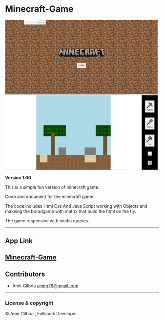 # Minecraft-Game
<img src="assets/screen-shots/home-page.png" width="500">
<img src="assets/screen-shots/game-page.png" width="500">

**Version 1.00**

This is a simple fun version of minecraft game.

Code and document for the minecraft game.

The code includes Html Css And Java Script
working with Objects and makeing the boradgame
with matrix that build the html on the fly.

The game responsive with media queries.

---
## App Link
[Minecraft-Game](https://graceful-stroopwafel-c8329e.netlify.app/)
---
## Contributors

- Amir Gilboa <amirg76@gmail.com>

---

### License & copyright

© Amir Gilboa , Fullstack Developer
